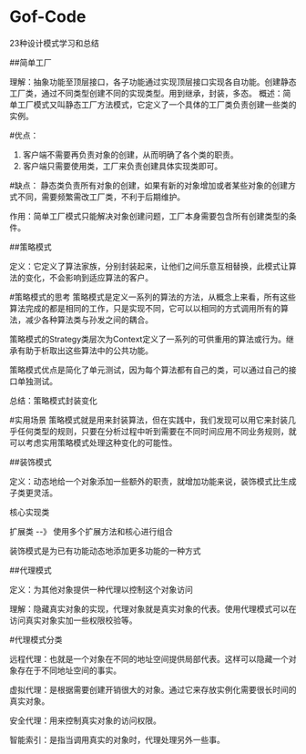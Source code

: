 # Gof-Code
23种设计模式学习和总结

##简单工厂

理解：抽象功能至顶层接口，各子功能通过实现顶层接口实现各自功能。创建静态工厂类，通过不同类型创建不同的实现类型。用到继承，封装，多态。
概述：简单工厂模式又叫静态工厂方法模式，它定义了一个具体的工厂类负责创建一些类的实例。

#优点：
1. 客户端不需要再负责对象的创建，从而明确了各个类的职责。
2. 客户端只需要使用类，工厂来负责创建具体实现类即可。

#缺点：
静态类负责所有对象的创建，如果有新的对象增加或者某些对象的创建方式不同，需要频繁需改工厂类，不利于后期维护。

作用：简单工厂模式只能解决对象创建问题，工厂本身需要包含所有创建类型的条件。


##策略模式

定义：它定义了算法家族，分别封装起来，让他们之间乐意互相替换，此模式让算法的变化，不会影响到适应算法的客户。

#策略模式的思考
策略模式是定义一系列的算法的方法，从概念上来看，所有这些算法完成的都是相同的工作，只是实现不同，它可以以相同的方式调用所有的算法，减少各种算法类与孙发之间的耦合。

策略模式的Strategy类层次为Context定义了一系列的可供重用的算法或行为。继承有助于析取出这些算法中的公共功能。

策略模式优点是简化了单元测试，因为每个算法都有自己的类，可以通过自己的接口单独测试。

总结：策略模式封装变化

#实用场景
策略模式就是用来封装算法，但在实践中，我们发现可以用它来封装几乎任何类型的规则，只要在分析过程中听到需要在不同时间应用不同业务规则，就可以考虑实用策略模式处理这种变化的可能性。

##装饰模式

定义：动态地给一个对象添加一些额外的职责，就增加功能来说，装饰模式比生成子类更灵活。

核心实现类

扩展类 --》 使用多个扩展方法和核心进行组合

装饰模式是为已有功能动态地添加更多功能的一种方式

##代理模式

定义：为其他对象提供一种代理以控制这个对象访问

理解：隐藏真实对象的实现，代理对象就是真实对象的代表。使用代理模式可以在访问真实对象实加一些权限校验等。

#代理模式分类

远程代理：也就是一个对象在不同的地址空间提供局部代表。这样可以隐藏一个对象存在于不同地址空间的事实。

虚拟代理：是根据需要创建开销很大的对象。通过它来存放实例化需要很长时间的真实对象。

安全代理：用来控制真实对象的访问权限。

智能索引：是指当调用真实的对象时，代理处理另外一些事。



